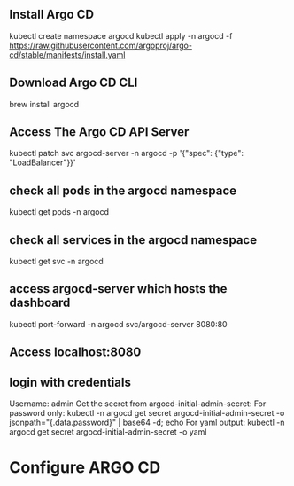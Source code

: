 ## Install Argo CD
kubectl create namespace argocd
kubectl apply -n argocd -f https://raw.githubusercontent.com/argoproj/argo-cd/stable/manifests/install.yaml

## Download Argo CD CLI

brew install argocd

## Access The Argo CD API Server

kubectl patch svc argocd-server -n argocd -p '{"spec": {"type": "LoadBalancer"}}'


## check all pods in the argocd namespace

kubectl get pods -n argocd

## check all services in the argocd namespace

kubectl get svc -n argocd

## access argocd-server which hosts the dashboard

kubectl port-forward -n argocd svc/argocd-server 8080:80

## Access localhost:8080


## login with credentials 

Username: admin
Get the secret from argocd-initial-admin-secret:
    For password only:
        kubectl -n argocd get secret argocd-initial-admin-secret -o jsonpath="{.data.password}" | base64 -d; echo
    For yaml output:
        kubectl -n argocd get secret argocd-initial-admin-secret -o yaml

# Configure ARGO CD